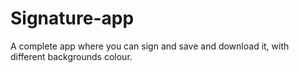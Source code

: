 # Signature-app
A complete app where you can sign and save and download it, with different backgrounds colour.
